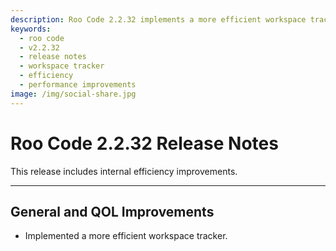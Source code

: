 ```yaml
---
description: Roo Code 2.2.32 implements a more efficient workspace tracker for improved performance and resource management.
keywords:
  - roo code
  - v2.2.32
  - release notes
  - workspace tracker
  - efficiency
  - performance improvements
image: /img/social-share.jpg
---
```


# Roo Code 2.2.32 Release Notes

This release includes internal efficiency improvements.

---

## General and QOL Improvements

*   Implemented a more efficient workspace tracker.